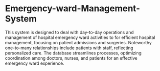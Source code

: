 # Emergency-ward-Management-System

This system is designed to deal with day-to-day operations and management of hospital emergency ward activities to for efficient hospital management, focusing on patient admissions and surgeries. Noteworthy one-to-many relationships include patients with staff, reflecting personalized care. 
The database streamlines processes, optimizing coordination among doctors, nurses, and patients for an effective emergency ward experience.
